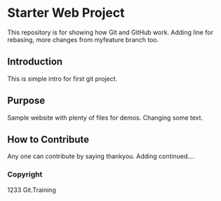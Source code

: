# Starter Web Project

This repository is for showing how Git and GitHub work. Adding line for rebasing, more changes from myfeature branch too.


## Introduction
This is simple intro for first git project.
## Purpose

Sample website with plenty of files for demos. Changing some text.

## How to Contribute

Any one can contribute by saying thankyou. Adding continued....

### Copyright

1233 Git.Training